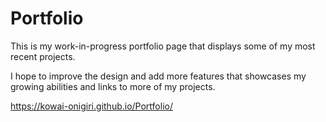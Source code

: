 # Portfolio

This is my work-in-progress portfolio page that displays some of my most recent projects. 

I hope to improve the design and add more features that showcases my growing abilities and links to more of my projects. 

https://kowai-onigiri.github.io/Portfolio/
